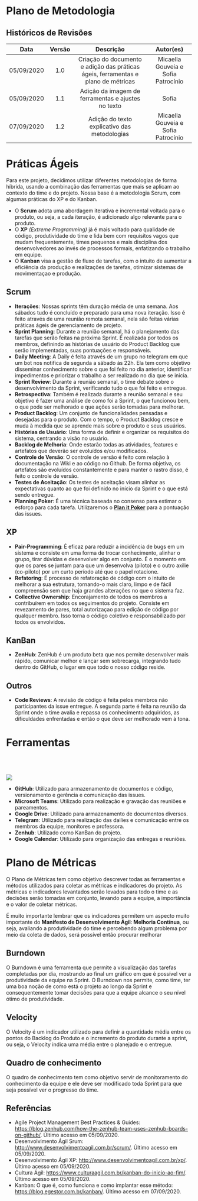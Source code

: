 # Plano de Metodologia

## Históricos de Revisões
|    Data    | Versão |         Descrição         |           Autor(es)            |
| :--------: | :----: | :-----------------------: | :----------------------------: |
| 05/09/2020 |  1.0   |  Criação do documento e adição das práticas ágeis, ferramentas e plano de métricas | Micaella Gouveia e Sofia Patrocínio |
| 05/09/2020 |  1.1   |  Adição da imagem de ferramentas e ajustes no texto | Sofia |
| 07/09/2020 | 1.2 | Adição do texto explicativo das metodologias | Micaella Gouveia e Sofia Patrocínio


# Práticas Ágeis 

Para este projeto, decidimos utilizar diferentes metodologias de forma híbrida, usando a combinação das ferramentas que mais se aplicam ao contexto do time e do projeto. Nossa base é a metodologia Scrum, com algumas práticas do XP e do Kanban. 

* O **Scrum** adota uma abordagem iterativa e incremental voltada para o produto, ou seja, a cada iteração, é adicionado algo relevante para o produto. 
* O **XP** *(Extreme Programming)* já é mais voltado para qualidade de código, produtividade do time e lida bem com requisitos vagos que mudam frequentemente, times pequenos e mais disciplina dos desenvolvedores ao invés de processos formais, enfatizando o trabalho em equipe.
* O **Kanban** visa a gestão de fluxo de tarefas, com o intuito de aumentar a eficiência da produção e realizações de tarefas, otimizar sistemas de movimentaçao e produção.   


## Scrum

* **Iterações**: Nossas sprints têm duração média de uma semana. Aos sábados tudo é concluído e preparado para uma nova iteração. Isso é feito através de uma reunião remota semanal, nela são feitas várias práticas ágeis de gerenciamento de projeto. 
* **Sprint Planning**: Durante a reunião semanal, há o planejamento das tarefas que serão feitas na próxima Sprint. É realizada por todos os membros, definindo as histórias de usuário do Product Backlog que serão implementadas, suas pontuações e responsáveis. 
* **Daily Meeting**: A Daily é feita através de um grupo no telegram em que um bot nos notifica de segunda a sábado às 22h. Ela tem como objetivo disseminar conhecimento sobre o que foi feito no dia anterior, identificar impedimentos e priorizar o trabalho a ser realizado no dia que se inicia.
* **Sprint Review**: Durante a reunião semanal, o time debate sobre o desenvolvimento da Sprint, verificando  tudo o que foi feito e entregue.
* **Retrospectiva**: Também é realizada durante a reunião semanal e seu objetivo é fazer uma análise de como foi a Sprint, o que funcionou bem, o que pode ser melhorado e que ações serão tomadas para melhorar.
*  **Product Backlog**: Um conjunto de funcionalidades pensadas e desejadas para o produto. Com o tempo, o Product Backlog cresce e muda à medida que se aprende mais sobre o produto e seus usuários. 
*  **Histórias de Usuário**: Uma forma de definir e organizar os requisitos do sistema, centrando a visão no usuário. 
* **Backlog de Melhoria**: Onde estarão todas as atividades, features e artefatos que deverão ser evoluídos e/ou modificados.
*  **Controle de Versão**: O controle de versão é feito com relação à documentação na Wiki e ao código no Github. De forma objetiva, os artefatos são evoluídos constantemente e para manter o rastro disso, é feito o controle de versão.
* **Testes de Aceitação**: Os testes de aceitação visam alinhar as expectativas quanto ao que foi definido no início da Sprint e o que está sendo entregue. 
*  **Planning Poker**: É uma técnica baseada no consenso para estimar o esforço para cada tarefa. Utilizaremos o **[Plan it Poker](https://www.planitpoker.com/)** para a pontuação das issues.

## XP

*  **Pair-Programming**: É eficaz para reduzir a incidência de bugs em um sistema e consiste em uma forma de trocar conhecimento, alinhar o grupo, tirar dúvidas e desenvolver algo em conjunto. É o momento em que os pares se juntam para que um desenvolva (piloto) e o outro axilie (co-piloto) por um curto período até que o papel rotacione.
*  **Refatoring**: É processo de refatoração de código com o intuito de melhorar a sua estrutura, tornando-o mais claro, limpo e de fácil compreensão sem que haja grandes alterações no que o sistema faz. 
* **Collective Ownership**: Encorajamento de todos os membros a contribuírem em todos os seguimentos do projeto. Consiste em revezamento de pares, total autorizaçao para edição de código por qualquer membro. Isso torna o código coletivo e responsabilizado por todos os envolvidos. 

## KanBan
* **ZenHub**: ZenHub é um produto beta que nos permite desenvolver mais rápido, comunicar melhor e lançar sem sobrecarga, integrando tudo dentro do GitHub, o lugar em que todo o nosso código reside.

## Outros
*  **Code Reviews**: A revisão de código é feita pelos membros não participantes da issue entregue. A segunda parte é feita na reunião da Sprint onde o time avalia e repassa os conhecimento adquiridos, as dificuldades enfrentadas e então o que deve ser melhorado vem à tona.

# Ferramentas
<img src='./assets/img/metodologia/ferramentas.png' style='margin-top:50px;'>

* **GitHub**: Utilizado para armazenamento de documentos e código, versionamento e gerência e comunicação das issues.
* **Microsoft Teams**: Utilizado para realização e gravação das reuniões e pareamentos.
* **Google Drive**: Utilizado para armazenamento de documentos diversos.
* **Telegram**: Utilizado para realização das dailies e comunicação entre os membros da equipe, monitores e professora.
* **Zenhub**: Utilizado como KanBan do projeto.
* **Google Calendar**: Utilizado para organização das entregas e reuniões.

# Plano de Métricas

<p>O Plano de Métricas tem como objetivo descrever todas as ferramentas e métodos utilizados para coletar as métricas e indicadores do projeto. As métricas e indicadores levantados serão levados para todo o time e as decisões serão tomadas em conjunto, levando para a equipe, a importância e o valor de coletar métricas.</p>
<p>É muito importante lembrar que os indicadores permitem  um aspecto muito importante do <b>Manifesto de Desenvolvimento Ágil</b>:<b> Melhoria Contínua</b>, ou seja, avaliando a produtividade do time e percebendo algum problema por meio da coleta de dados, será possível então procurar melhorar</p>

## Burndown

O Burndown é uma ferramenta que permite a visualização das tarefas completadas por dia, mostrando ao final um gráfico em que é possível ver a produtividade da equipe na Sprint. O Burndown nos permite, como time, ter uma boa noção de como está o projeto ao longo da Sprint e consequentemente tomar decisões para que a equipe alcance o seu nível ótimo de produtividade. 

## Velocity

O Velocity é um indicador utilizado para definir a quantidade média entre os pontos do Backlog do Produto e o incremento do produto durante a sprint, ou seja, o Velocity indica uma média entre o planejado e o entregue. 


## Quadro de conhecimento

O quadro de conhecimento tem como objetivo servir de monitoramento do conhecimento da equipe e ele deve ser modificado toda Sprint para que seja possível ver o progresso do time.

## Referências
* Agile Project Management Best Practices & Guides: <https://blog.zenhub.com/how-the-zenhub-team-uses-zenhub-boards-on-github/>. Último acesso em 05/09/2020.
* Desenvolvimento Ágil Srum: <http://www.desenvolvimentoagil.com.br/scrum/>. Último acesso em 05/09/2020.
* Desenvolvimento Ágil XP: <http://www.desenvolvimentoagil.com.br/xp/>. Último acesso em 05/09/2020.
* Cultura Ágil: <https://www.culturaagil.com.br/kanban-do-inicio-ao-fim/>. Último acesso em 05/09/2020.
* Kanban: O que é, como funciona e como implantar esse método: <https://blog.egestor.com.br/kanban/>. Último acesso em 07/09/2020.

